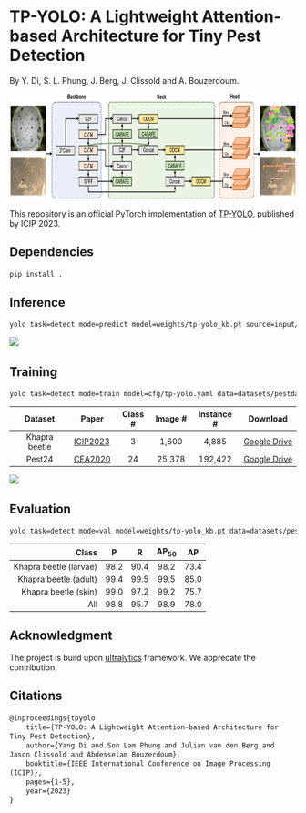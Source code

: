 # TP-YOLO: A Lightweight Attention-based Architecture for Tiny Pest Detection 
By Y. Di, S. L. Phung, J. Berg, J. Clissold and A. Bouzerdoum.

<img src="https://github.com/Ericdiii/TP-YOLO/blob/main/figure/TP-YOLO.png?raw=true" height="186"/>

This repository is an official PyTorch implementation of [TP-YOLO](), published by ICIP 2023.

## Dependencies
```sh
pip install .
```

## Inference
```sh
yolo task=detect mode=predict model=weights/tp-yolo_kb.pt source=input/images save=True
```
<img src="https://github.com/Ericdiii/TP-YOLO/blob/main/figure/demo.png?raw=true" height="330"/>


## Training

```sh
yolo task=detect mode=train model=cfg/tp-yolo.yaml data=datasets/pestdata.yaml epochs=450 batch=4
```
| Dataset       | Paper | Class # | Image # | Instance # | Download |  
|:-------------:| ----- |:-------:|:-------:|:----------:| ---------|
| Khapra beetle | [ICIP2023]() | 3 | 1,600 | 4,885 | [Google Drive](https://drive.google.com/drive/folders/1d5AAjAsaas2aZZ5UGqI30eBaoaMEmU02?usp=drive_link) | 
| Pest24        | [CEA2020](https://www.sciencedirect.com/science/article/abs/pii/S0168169919324123)| 24 | 25,378 | 192,422 | [Google Drive](https://drive.google.com/drive/folders/18_YlUiLW15HndTIUs9BoKWd4C8bdRS_E?usp=drive_link) | 
 
 <img src="https://github.com/Ericdiii/TP-YOLO/blob/main/figure/curve.png?raw=true" height="440"/>

## Evaluation
```sh
yolo task=detect mode=val model=weights/tp-yolo_kb.pt data=datasets/pestdata_val.yaml
```

| Class                  | P    | R    | AP<sub>50 | AP   | 
| ----------------------:|:----:|:----:|:---------:|:----:|
| Khapra beetle (larvae) | 98.2 | 90.4 | 98.2      | 73.4 | 
| Khapra beetle (adult)  | 99.4 | 99.5 | 99.5      | 85.0 |
| Khapra beetle (skin)   | 99.0 | 97.2 | 99.2      | 75.7 |
| All                    | 98.8 | 95.7 | 98.9      | 78.0 |

## Acknowledgment
The project is build upon [ultralytics](https://github.com/ultralytics/ultralytics) framework. We apprecate the contribution.

## Citations
```
@inproceedings{tpyolo
    title={TP-YOLO: A Lightweight Attention-based Architecture for Tiny Pest Detection},
    author={Yang Di and Son Lam Phung and Julian van den Berg and Jason Clissold and Abdesselam Bouzerdoum},
    booktitle={IEEE International Conference on Image Processing (ICIP)},
    pages={1-5},
    year={2023}
}
```
